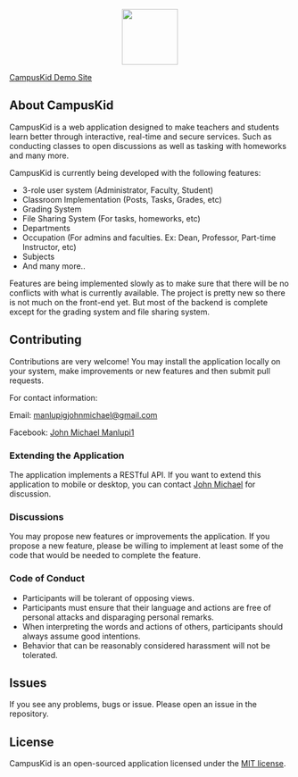 <p align="center"><img src="https://campuskid.herokuapp.com/images/logo.svg" width="100"></p>

[CampusKid Demo Site](https://campuskid.herokuapp.com)

## About CampusKid

CampusKid is a web application designed to make teachers and students
learn better through interactive, real-time and secure services. Such as conducting classes to open discussions as well as tasking with homeworks and many more.

CampusKid is currently being developed with the following features:

-   3-role user system (Administrator, Faculty, Student)
-   Classroom Implementation (Posts, Tasks, Grades, etc)
-   Grading System
-   File Sharing System (For tasks, homeworks, etc)
-   Departments
-   Occupation (For admins and faculties. Ex: Dean, Professor, Part-time Instructor, etc)
-   Subjects
-   And many more..

Features are being implemented slowly as to make sure that there will be no conflicts
with what is currently available. The project is pretty new so there is not much
on the front-end yet. But most of the backend is complete except for
the grading system and file sharing system.

## Contributing

Contributions are very welcome! You may install the application locally on your
system, make improvements or new features and then submit pull requests.

For contact information:

Email: <a mailto="manlupigjohnmichael@gmail.com">manlupigjohnmichael@gmail.com</a>

Facebook: <a href="https://www.facebook.com/mekkyinblack">John Michael Manlupi1</a>

### Extending the Application

The application implements a RESTful API. If you want to extend this application to
mobile or desktop, you can contact <a href="https://www.facebook.com/mekkyinblack">John Michael</a> for discussion.

### Discussions

You may propose new features or improvements the application. If you propose a new feature, please be willing to implement at least some of the code that would be needed to complete the feature.

### Code of Conduct

-   Participants will be tolerant of opposing views.
-   Participants must ensure that their language and actions are free of personal attacks and disparaging personal remarks.
-   When interpreting the words and actions of others, participants should always assume good intentions.
-   Behavior that can be reasonably considered harassment will not be tolerated.

## Issues

If you see any problems, bugs or issue. Please open an issue in the repository.

## License

CampusKid is an open-sourced application licensed under the [MIT license](https://opensource.org/licenses/MIT).
